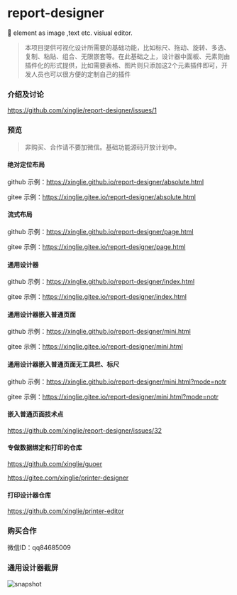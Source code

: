 # report-designer
🚀 element as image ,text etc. visiual editor.
> 本项目提供可视化设计所需要的基础功能，比如标尺、拖动、旋转、多选、复制、粘贴、组合、无限嵌套等。在此基础之上，设计器中面板、元素则由插件化的形式提供，比如需要表格、图片则只添加这2个元素插件即可，开发人员也可以很方便的定制自己的插件
### 介绍及讨论
https://github.com/xinglie/report-designer/issues/1

### 预览
> 非购买、合作请不要加微信。基础功能源码开放计划中。

#### 绝对定位布局
github 示例：https://xinglie.github.io/report-designer/absolute.html

gitee 示例：https://xinglie.gitee.io/report-designer/absolute.html

#### 流式布局
github 示例：https://xinglie.github.io/report-designer/page.html

gitee 示例：https://xinglie.gitee.io/report-designer/page.html

#### 通用设计器
github 示例：https://xinglie.github.io/report-designer/index.html

gitee 示例：https://xinglie.gitee.io/report-designer/index.html

#### 通用设计器嵌入普通页面
github 示例：https://xinglie.github.io/report-designer/mini.html

gitee 示例：https://xinglie.gitee.io/report-designer/mini.html

#### 通用设计器嵌入普通页面无工具栏、标尺
github 示例：https://xinglie.github.io/report-designer/mini.html?mode=notr

gitee 示例：https://xinglie.gitee.io/report-designer/mini.html?mode=notr

#### 嵌入普通页面技术点
https://github.com/xinglie/report-designer/issues/32

#### 专做数据绑定和打印的仓库
https://github.com/xinglie/guoer

https://gitee.com/xinglie/printer-designer

#### 打印设计器仓库
https://github.com/xinglie/printer-editor


### 购买合作
微信ID：qq84685009 

### 通用设计器截屏
![snapshot](https://xinglie.github.io/report-designer/snapshot.png)